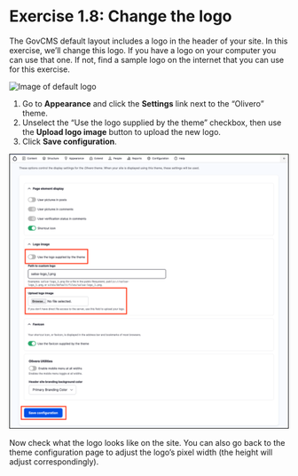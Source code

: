 # Exercise 1.8: Change the logo

The GovCMS default layout includes a logo in the header of your site. In this exercise, we’ll change this logo. If you have a logo on your computer you can use that one. If not, find a sample logo on the internet that you can use for this exercise.

![Image of default logo](../.gitbook/assets/25.png)

1. Go to **Appearance** and click the **Settings** link next to the “Olivero” theme.
2. Unselect the “Use the logo supplied by the theme” checkbox, then use the **Upload logo image** button to upload the new logo.
3. Click **Save configuration**.

![Image of Theme settings page](../.gitbook/assets/Ex-1-8-Logo-2.png)

Now check what the logo looks like on the site. You can also go back to the theme configuration page to adjust the logo’s pixel width (the height will adjust correspondingly).
